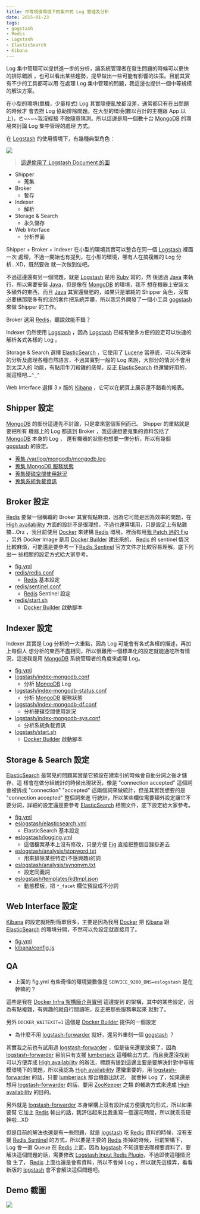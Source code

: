 ```yaml
---
title: 中等規模環境下的集中式 Log 管理及分析
date: 2015-01-23
tags:
- gogstash
- Redis
- Logstash
- ElasticSearch
- Kibana
---
```


[gogstash]: https://github.com/tsaikd/gogstash
[Logstash]: http://logstash.net/
[MongoDB]: http://www.mongodb.org/
[Ruby]: https://www.ruby-lang.org/zh_tw/
[Java]: https://java.com/zh_TW/
[Redis]: http://redis.io/
[ElasticSearch]: http://www.elasticsearch.org/
[Kibana]: http://www.elasticsearch.org/overview/kibana/
[Lucene]: http://lucene.apache.org/
[Docker]: https://www.docker.com/
[Docker Builder]: https://github.com/tsaikd/docker-builder
[Fig]: http://www.fig.sh/
[lumberjack]: https://github.com/elasticsearch/logstash-forwarder/blob/master/PROTOCOL.md
[logstash-forwarder]: https://github.com/elasticsearch/logstash-forwarder
[ZooKeeper]: http://zookeeper.apache.org/
[Logstash Input Redis Plugin]: http://logstash.net/docs/1.4.2/inputs/redis
[Redis Sentinel]: http://redis.io/topics/sentinel
[High availability]: http://en.wikipedia.org/wiki/High_availability

Log 集中管理可以提供進一步的分析，讓系統管理者在發生問題的時候可以更快的排除錯誤
，也可以看出某些趨勢，提早做出一些可能有影響的決策。目前其實有不少的工具都可以用
在處理 Log 集中管理的問題，我這邊也提供一個中等規模的解決方案。

在小型的環境(單機，少量程式) Log 其實隨便亂放都沒差，通常都只有在出問題的時候才
會去撈 Log 協助排除問題。在大型的環境(數以百計的主機跟 App 以上)，ㄜ~~~~我沒經驗
不敢隨意猜測。所以這邊是用一個數十台 [MongoDB][] 的環境來討論 Log 集中管理的處理
方式。

在 [Logstash][] 的使用情境下，有幾種典型角色：

![](getting-started-centralized-overview-diagram.png)

> [這邊偷用了 Logstash Document 的圖](http://logstash.net/docs/1.1.1/tutorials/getting-started-centralized)

* Shipper
	* 蒐集
* Broker
	* 暫存
* Indexer
	* 解析
* Storage & Search
	* 永久儲存
* Web Interface
	* 分析界面

Shipper + Broker + Indexer 在小型的環境其實可以整合在同一個 [Logstash][] 裡面一次
處理，不過一開始也有提到，在小型的環境，哪有人在搞複雜的 Log 分析...XD，既然要做
就一次做到位吧。

不過這邊還有另一個問題，就是 [Logstash][] 是用 [Ruby][] 寫的，然
後透過 [Java][] 來執行，所以需要安裝 [Java][]，但是像在 [MongoDB][] 的環境，我不
想在機器上安裝太多額外的東西，而且 [Java][] 其實還蠻肥的，如果只是單純的 Shipper
角色，沒有必要搞那麼多有的沒的套件把系統弄髒，所以我另外開發了一個小工具 [gogstash][]
來做 Shipper 的工作。

Broker 選用 [Redis][]，聽說效能不錯？

Indexer 仍然使用 [Logstash][] ，因為 [Logstash][] 已經有蠻多方便的設定可以快速的
解析各式各樣的 Log 。

Storage & Search 選擇 [ElasticSearch][] ，它使用了 [Lucene][] 當基底，可以有效率
的分析及處理各種自然語言，不過其實對一般的 Log 來說，大部分的情況不會用到太深入的
功能，有點用牛刀殺雞的感覺，反正 [ElasticSearch][] 也還蠻好用的，就這樣吧...`^_^`

Web Interface 選擇 3.x 版的 [Kibana][] ，它可以在網頁上展示還不錯看的報表。

## Shipper 設定

[MongoDB][] 的部份這邊先不討論，只是拿來當個案例而已。 Shipper 的重點就是要把所有
機器上的 Log 都送到 Broker ，我這邊想要蒐集的資料包括了 [MongoDB][] 本身的 Log ，
還有機器的狀態也想要一併分析，所以有幾個 [gogstash][] 的設定。

* [蒐集 /var/log/mongodb/mongodb.log](gogstash/mongodb.json)
* [蒐集 MongoDB 服務狀態](gogstash/mongodb-status.json)
* [蒐集硬碟空間使用狀況](gogstash/mongodb-df.json)
* [蒐集系統負載資訊](gogstash/mongodb-sys.json)

## Broker 設定

[Redis][] 要做一個稱職的 Broker 其實有點麻煩，因為它可能是因為效率的問題，在
[High availability][] 方面的設計不是很理想，不過也還算堪用，只是設定上有點難搞...Orz
，我目前使用 [Docker][] 來建構 [Redis][] 環境，裡面有用[我 Patch 過的 Fig](https://github.com/tsaikd/fig)
，另外 Docker Image 是用 [Docker Builder][] 建出來的， [Redis][] 的 sentinel 情況
比較麻煩，可能還是要參考一下[Redis Sentinel][] 官方文件才比較容易理解。底下列出一
些相關的設定方式給大家參考。

* [fig.yml](redis/fig.yml)
* [redis/redis.conf](redis/redis/redis.conf)
	* [Redis][] 基本設定
* [redis/sentinel.conf](redis/redis/sentinel.conf)
	* [Redis][] Sentinel 設定
* [redis/start.sh](redis/redis/start.sh)
	* [Docker Builder][] 啟動腳本

## Indexer 設定

Indexer 其實是 Log 分析的一大重點，因為 Log 可能會有各式各樣的描述，再加上每個人
想分析的東西不盡相同，所以很難用一個標準化的設定就能通吃所有情況，這邊我是用 [MongoDB][]
系統管理者的角度來處理 Log。

* [fig.yml](logstash/fig.yml)
* [logstash/index-mongodb.conf](logstash/logstash/index-mongodb.conf)
	* 分析 [MongoDB][] Log
* [logstash/index-mongodb-status.conf](logstash/logstash/index-mongodb-status.conf)
	* 分析 [MongoDB][] 服務狀態
* [logstash/index-mongodb-df.conf](logstash/logstash/index-mongodb-df.conf)
	* 分析硬碟空間使用狀況
* [logstash/index-mongodb-sys.conf](logstash/logstash/index-mongodb-sys.conf)
	* 分析系統負載資訊
* [logstash/start.sh](logstash/logstash/start.sh)
	* [Docker Builder][] 啟動腳本

## Storage & Search 設定

[ElasticSearch][] 最常見的問題其實是它預設在建索引的時候會自動分詞之後才儲存，這
樣會在做分組統計的時候出現狀況，像是 "connection accepted" 這個詞會被拆成 "connection"
"accepted" 這兩個詞來做統計，但是其實我想要的是 "connection accepted" 整個詞來進
行統計，所以某些欄位需要額外設定讓它不要分詞，詳細的設定還是要參考 [ElasticSearch][]
相關文件，底下設定給大家參考。

* [fig.yml](elasticsearch/fig.yml)
* [eslogstash/elasticsearch.yml](elasticsearch/eslogstash/elasticsearch.yml)
	* ElasticSearch 基本設定
* [eslogstash/logging.yml](elasticsearch/eslogstash/logging.yml)
	* 這個檔案基本上沒有修改，只是方便 [Fig][] 直接把整個目錄掛進去
* [eslogstash/analysis/stopword.txt](elasticsearch/eslogstash/analysis/stopword.txt)
	* 用來排除某些特定(不感興趣)的詞
* [eslogstash/analysis/synonym.txt](elasticsearch/eslogstash/analysis/synonym.txt)
	* 設定同義詞
* [eslogstash/templates/kdtmpl.json](elasticsearch/eslogstash/templates/kdtmpl.json)
	* 動態模板，把 `*_facet` 欄位預設成不分詞

## Web Interface 設定

[Kibana][] 的設定就相對簡單很多，主要是因為我用 [Docker][] 把 [Kibana][] 跟 [ElasticSearch][]
的環境分開，不然可以免設定就直接用了。

* [fig.yml](kibana/fig.yml)
* [kibana/config.js](./kibana/kibana/config.js)

## QA

* 上面的 fig.yml 有些奇怪的環境變數像是 `SERVICE_9200_DNS=eslogstash` 是在幹嘛的？

這些是我在 [Docker Infra 架構簡介與實例](../../2014/12-25-Docker-infra) 這邊提到
的架構，其中的某些設定，因為有點複雜，有興趣的就自行閱讀吧，反正把那些服務串起來
就對了。

另外 `DOCKER_WAITEXIT=1` 這個是 [Docker Builder][] 提供的一個設定

* 為什麼不用 [logstash-forwarder][] 就好，還另外重刻一個 [gogstash][] ？

其實我之前也有試用過 [logstash-forwarder][] ，但是後來還是放棄了，因為 [logstash-forwarder][]
目前只有支援 [lumberjack][] 這種輸出方式，而且我還沒找到可以方便弄成 [High availability][]
的辦法，標題有提到這邊主要是要解決針對中等規模環境下的問題，所以我認為 [High availability][]
還蠻重要的，用 [logstash-forwarder][] 的話，只要 [lumberjack][] 那台機器出狀況，
就會掉 Log 了，如果還是想用 [logstash-forwarder][] 的話，要用 [ZooKeeper][] 之類
的輔助方式來達成 [High availability][] 的目的。

另外就是 [logstash-forwarder][] 本身架構上沒有設計成方便擴充的形式，所以如果要幫
它加上 [Redis][] 輸出的話，我評估起來比我重寫一個還花時間，所以就乖乖硬幹啦...XD

但是目前的解法也還是有一些問題，就是 [logstash][] 吃 [Redis][] 資料的時候，沒有支
援 [Redis Sentinel][] 的方式，所以要是主要的 [Redis][] 掛掉的時候，目前架構下，
Log 會一直 Queue 在 [Redis][] 上面，因為 [logstash][] 不知道要去哪裡要資料了，要
解決這個問題的話，需要修改 [Logstash Input Redis Plugin][]，不過即使這種情況發
生了， [Redis][] 上面也還是會有資料，所以不會掉 Log ，所以就先這樣弄，看看新版的
[logstash][] 會不會解決這個問題吧。

## Demo 截圖

![](kibana-demo.png)

